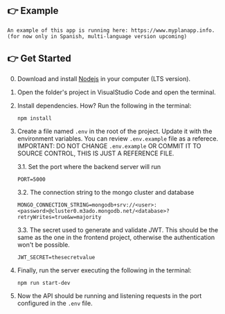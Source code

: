 ## 👉 Example
    An example of this app is running here: https://www.myplanapp.info. (for now only in Spanish, multi-language version upcoming)


## 👉 Get Started

0.  Download and install [Nodejs](https://nodejs.org/en/download/) in your computer (LTS version).

1.  Open the folder's project in VisualStudio Code and open the terminal.

2.  Install dependencies. How? Run the following in the terminal:

    ```
    npm install
    ```

3.  Create a file named `.env` in the root of the project. Update it with the environment variables. You can review `.env.example` file as a referece. IMPORTANT: DO NOT CHANGE `.env.example` OR COMMIT IT TO SOURCE CONTROL, THIS IS JUST A REFERENCE FILE.

    3.1. Set the port where the backend server will run

    ```
    PORT=5000
    ```

    3.2. The connection string to the mongo cluster and database

    ```
    MONGO_CONNECTION_STRING=mongodb+srv://<user>:<password>@cluster0.m3ado.mongodb.net/<database>?retryWrites=true&w=majority
    ```

    3.3. The secret used to generate and validate JWT. This should be the same as the one in the frontend project, otherwise the authentication won't be possible.

    ```
    JWT_SECRET=thesecretvalue
    ```

4.  Finally, run the server executing the following in the terminal:

    ```
    npm run start-dev
    ```

5.  Now the API should be running and listening requests in the port configured in the `.env` file.
